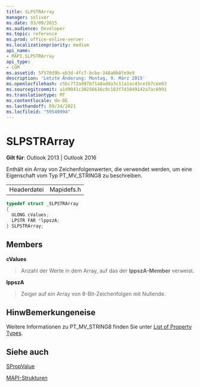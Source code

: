 ```yaml
---
title: SLPSTRArray
manager: soliver
ms.date: 03/09/2015
ms.audience: Developer
ms.topic: reference
ms.prod: office-online-server
ms.localizationpriority: medium
api_name:
- MAPI.SLPSTRArray
api_type:
- COM
ms.assetid: 5f570d9b-eb3d-4fc7-bcbe-348a0b8fe9e9
description: 'Letzte Änderung: Montag, 9. März 2015'
ms.openlocfilehash: c5bc772a997b71a8adda3c11a1ac43ce1b7cee03
ms.sourcegitcommit: a1d9041c20256616c9c183f7d1049142a7ac6991
ms.translationtype: MT
ms.contentlocale: de-DE
ms.lasthandoff: 09/24/2021
ms.locfileid: "59549994"
---
```

# <a name="slpstrarray"></a>SLPSTRArray

  
  
**Gilt für**: Outlook 2013 | Outlook 2016 
  
Enthält ein Array von Zeichenfolgenwerten, die verwendet werden, um eine Eigenschaft vom Typ PT_MV_STRING8 zu beschreiben.
  
|||
|:-----|:-----|
|Headerdatei  <br/> |Mapidefs.h  <br/> |
   
```cpp
typedef struct _SLPSTRArray
{
  ULONG cValues;
  LPSTR FAR *lppszA;
} SLPSTRArray;

```

## <a name="members"></a>Members

 **cValues**
  
> Anzahl der Werte in dem Array, auf das der **lppszA-Member** verweist. 
    
 **lppszA**
  
> Zeiger auf ein Array von 8-Bit-Zeichenfolgen mit Nullende.
    
## <a name="remarks"></a>HinwBemerkungeneise

Weitere Informationen zu PT_MV_STRING8 finden Sie unter [List of Property Types](property-types.md).
  
## <a name="see-also"></a>Siehe auch



[SPropValue](spropvalue.md)


[MAPI-Strukturen](mapi-structures.md)

